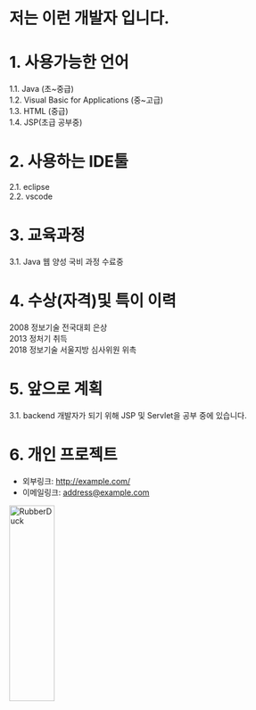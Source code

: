 <h1> 저는 이런 개발자 입니다.  </H1>



# 1. 사용가능한 언어
1.1. Java (초~중급) <br>
1.2. Visual Basic for Applications (중~고급) <br>
1.3. HTML (중급) <br>
1.4. JSP(초급 공부중) 

# 2. 사용하는 IDE툴
2.1. eclipse <br>
2.2. vscode

# 3. 교육과정
3.1. Java 웹 양성 국비 과정 수료중

# 4. 수상(자격)및 특이 이력
2008 정보기술 전국대회 은상 <br>
2013 정처기 취득 <br>
2018 정보기술 서울지방 심사위원 위촉 <br>


# 5. 앞으로 계획
3.1. backend 개발자가 되기 위해 JSP 및 Servlet을 공부 중에 있습니다.


# 6. 개인 프로젝트



* 외부링크: <http://example.com/>
* 이메일링크: <address@example.com>



<img src="http://cfile6.uf.tistory.com/image/2426E646543C9B4532C7B0" width="40%" height="30%" title="%(비율) 크기 설정" alt="RubberDuck"></img>
